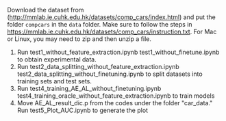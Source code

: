 Download the dataset from
(http://mmlab.ie.cuhk.edu.hk/datasets/comp_cars/index.html)
and put the folder `compcars` in the `data` folder.
Make sure to follow the steps in https://mmlab.ie.cuhk.edu.hk/datasets/comp_cars/instruction.txt.
For Mac or Linux, you may need to zip and then unzip a file.

1. Run 
	test1_without_feature_extraction.ipynb
	test1_without_finetune.ipynb
	to obtain experimental data.
2. Run
	test2_data_splitting_without_feature_extraction.ipynb
	test2_data_splitting_without_finetuning.ipynb
	to split datasets into training sets and test sets.
3. Run 
	test4_training_AE_AL_without_finetuning.ipynb
	test4_training_oracle_without_feature_extraction.ipynb
	to train models
4. Move AE_AL_result_dic.p from the codes under the folder "car_data." Run
	test5_Plot_AUC.ipynb
	to generate the plot